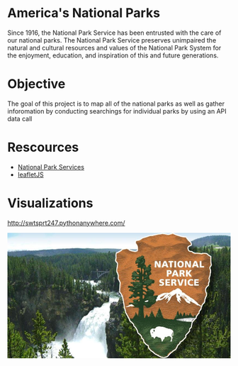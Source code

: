 # America's National Parks
Since 1916, the National Park Service has been entrusted with the care of our national parks. The National Park Service preserves unimpaired the natural and cultural resources and values of the National Park System for the enjoyment, education, and inspiration of this and future generations.


# Objective
The goal of this project is to map all of the national parks as well as gather inforomation by conducting searchings for individual parks by using an API data call


# Rescources
*  [National Park Services](https://www.nps.gov/index.htm) 
*  [leafletJS](https://leafletjs.com/)




# Visualizations

http://swtsprt247.pythonanywhere.com/

![logo](/images/logo_background.jpg)


